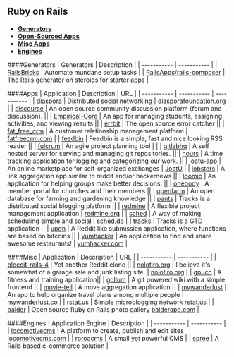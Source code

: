 ## Ruby on Rails
- **[Generators](#generators)**
- **[Open-Sourced Apps](#apps)**
- **[Misc Apps](#misc)**
- **[Engines](#engines)**

####Generators
| Generators | Description |
| ----------- | ----------- |
| [RailsBricks](http://www.railsbricks.net/) | Automate mundane setup tasks |
| [RailsApps/rails-composer](https://github.com/RailsApps/rails-composer) | The Rails generator on steroids for starter apps |

####Apps
| Application | Description | URL |
| ----------- | ----------- | ----------- |
| [diaspora](https://github.com/diaspora/diaspora) | Distributed social networking | [diasporafoundation.org](https://diasporafoundation.org/) |
| [discourse](https://github.com/discourse/discourse) | An open source community discussion platform (forum and discussion). ||
| [Empirical-Core](https://github.com/empirical-org/Empirical-Core) | An app for managing students, assigning activities, and viewing results ||
| [errbit](https://github.com/errbit/errbit) | The open source error catcher ||
| [fat_free_crm](https://github.com/fatfreecrm/fat_free_crm) | A customer relationship management platform | [fatfreecrm.com](http://www.fatfreecrm.com/) |
| [feedbin](https://github.com/feedbin/feedbin) | Feedbin is a simple, fast and nice looking RSS reader ||
| [fulcrum](https://github.com/fulcrum-agile/fulcrum) | An agile project planning tool
 |  |
| [gitlabhq](https://github.com/gitlabhq/gitlabhq) | A self hosted server for serving and managing git repositories. ||
| [hours](https://github.com/DefactoSoftware/Hours) | A time tracking application for logging and categorizing our work. ||
| [joatu-app](https://github.com/joatuapp/joatu-app) | An online marketplace for self-organized exchanges | [JoatU](http://joatu.org/) |
| [lobsters](https://github.com/jcs/lobsters) | A link aggregation app similar to reddit and/or hackernews ||
| [loomio](https://github.com/loomio/loomio) | An application for helping groups make better decisions. ||
| [onebody](https://github.com/churchio/onebody) | A member portal for churches and their members ||
| [openfarm](https://github.com/openfarmcc/OpenFarm) | An open database for farming and gardening knowledge ||
| [pants](https://github.com/hmans/pants) | Tracks is a distributed social blogging platform ||
| [redmine](https://github.com/edavis10/redmine) | A flexible project management application | [redmine.org](http://www.redmine.org/) |
| [sched](https://github.com/yammer/sched.do) | A way of making scheduling simple and social | [sched.do](https://www.sched.do/) |
| [tracks](https://github.com/TracksApp/tracks) | Tracks is a GTD application ||
| [updn](https://github.com/aaron-lebo/updn) | A Reddit like submission application, where functions are based on bitcoins ||
| [yumhacker](https://github.com/jendewalt/yumhacker) | An application to find and share awesome restaurants! | [yumhacker.com](http://yumhacker.com/) |






####Misc
| Application | Description | URL |
| ----------- | ----------- |
| [bloccit-rails-4](https://github.com/ShinobiDevs/bloccit-rails-4) | Yet another Reddit clone ||
| [nolotiro.org](https://github.com/alabs/nolotiro.org) | I believe it's somewhat of a garage sale and junk listing site. | [nolotiro.org](nolotiro.org) |
| [gpucc](https://github.com/heisler3030/gpucc) | A fitness and training application||
| [gollum](https://github.com/gollum/gollum) | A git powered wiki with a simple frontend ||
| [movie-tell](https://github.com/danieljaouen/movie_tell) | A move aggregation application ||
| [mywanderlust](https://github.com/danecjensen/mywanderlust) | An app to help organize travel plans among multiple people |  [mywanderlust.co](http://mywanderlust.co/) |
| [rstat.us](https://github.com/hotsh/rstat.us) | Simple microblogging network [rstat.us](https://rstat.us/) |
| [balder](https://github.com/espen/balder/) |  Open source Ruby on Rails photo gallery [balderapp.com](http://balderapp.com) |


####Engines
| Application Engine | Description |
| ----------- | ----------- |
| [locomotivecms](https://github.com/locomotivecms/engine) | A platform to create, publish and edit sites [locomotivecms.com](http://www.locomotivecms.com/) |
| [roroacms](https://github.com/roroacms/roroacms) | A small yet powerful CMS |
| [spree](https://github.com/spree/spree) | A Rails based e-commerce solution |
